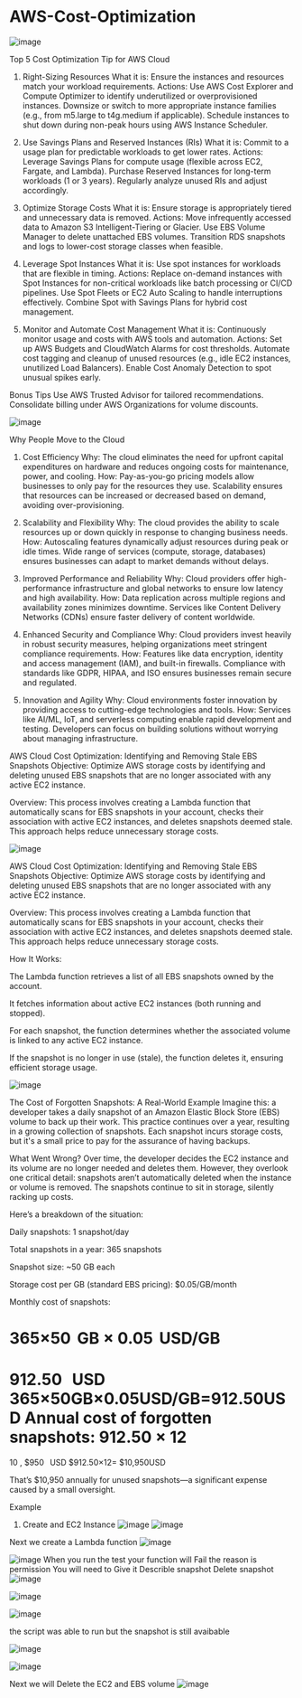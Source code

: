 # AWS-Cost-Optimization

![image](https://github.com/user-attachments/assets/7872ce47-88ba-4205-b009-8d81006c3f91)

 Top 5 Cost Optimization Tip for AWS Cloud
 1. Right-Sizing Resources
What it is: Ensure the instances and resources match your workload requirements.
Actions:
Use AWS Cost Explorer and Compute Optimizer to identify underutilized or overprovisioned instances.
Downsize or switch to more appropriate instance families (e.g., from m5.large to t4g.medium if applicable).
Schedule instances to shut down during non-peak hours using AWS Instance Scheduler.

  2. Use Savings Plans and Reserved Instances (RIs)
What it is: Commit to a usage plan for predictable workloads to get lower rates.
Actions:
Leverage Savings Plans for compute usage (flexible across EC2, Fargate, and Lambda).
Purchase Reserved Instances for long-term workloads (1 or 3 years).
Regularly analyze unused RIs and adjust accordingly.

  3. Optimize Storage Costs
What it is: Ensure storage is appropriately tiered and unnecessary data is removed.
Actions:
Move infrequently accessed data to Amazon S3 Intelligent-Tiering or Glacier.
Use EBS Volume Manager to delete unattached EBS volumes.
Transition RDS snapshots and logs to lower-cost storage classes when feasible.

  4. Leverage Spot Instances
What it is: Use spot instances for workloads that are flexible in timing.
Actions:
Replace on-demand instances with Spot Instances for non-critical workloads like batch processing or CI/CD pipelines.
Use Spot Fleets or EC2 Auto Scaling to handle interruptions effectively.
Combine Spot with Savings Plans for hybrid cost management.

 5. Monitor and Automate Cost Management
What it is: Continuously monitor usage and costs with AWS tools and automation.
Actions:
Set up AWS Budgets and CloudWatch Alarms for cost thresholds.
Automate cost tagging and cleanup of unused resources (e.g., idle EC2 instances, unutilized Load Balancers).
Enable Cost Anomaly Detection to spot unusual spikes early.

Bonus Tips
Use AWS Trusted Advisor for tailored recommendations.
Consolidate billing under AWS Organizations for volume discounts.


![image](https://github.com/user-attachments/assets/ad754f17-698b-4ef5-b864-a339ca525190)

Why People Move to the Cloud
1. Cost Efficiency
Why: The cloud eliminates the need for upfront capital expenditures on hardware and reduces ongoing costs for maintenance, power, and cooling.
How:
Pay-as-you-go pricing models allow businesses to only pay for the resources they use.
Scalability ensures that resources can be increased or decreased based on demand, avoiding over-provisioning.

2. Scalability and Flexibility
Why: The cloud provides the ability to scale resources up or down quickly in response to changing business needs.
How:
Autoscaling features dynamically adjust resources during peak or idle times.
Wide range of services (compute, storage, databases) ensures businesses can adapt to market demands without delays.

3. Improved Performance and Reliability
Why: Cloud providers offer high-performance infrastructure and global networks to ensure low latency and high availability.
How:
Data replication across multiple regions and availability zones minimizes downtime.
Services like Content Delivery Networks (CDNs) ensure faster delivery of content worldwide.

4. Enhanced Security and Compliance
Why: Cloud providers invest heavily in robust security measures, helping organizations meet stringent compliance requirements.
How:
Features like data encryption, identity and access management (IAM), and built-in firewalls.
Compliance with standards like GDPR, HIPAA, and ISO ensures businesses remain secure and regulated.

5. Innovation and Agility
Why: Cloud environments foster innovation by providing access to cutting-edge technologies and tools.
How:
Services like AI/ML, IoT, and serverless computing enable rapid development and testing.
Developers can focus on building solutions without worrying about managing infrastructure.

AWS Cloud Cost Optimization: Identifying and Removing Stale EBS Snapshots
Objective: Optimize AWS storage costs by identifying and deleting unused EBS snapshots that are no longer associated with any active EC2 instance.

Overview:
This process involves creating a Lambda function that automatically scans for EBS snapshots in your account, checks their association with active EC2 instances, and deletes snapshots deemed stale. This approach helps reduce unnecessary storage costs.

![image](https://github.com/user-attachments/assets/964e8c18-1771-46ab-a228-a82d358fc533)

AWS Cloud Cost Optimization: Identifying and Removing Stale EBS Snapshots
Objective: Optimize AWS storage costs by identifying and deleting unused EBS snapshots that are no longer associated with any active EC2 instance.

Overview:
This process involves creating a Lambda function that automatically scans for EBS snapshots in your account, checks their association with active EC2 instances, and deletes snapshots deemed stale. This approach helps reduce unnecessary storage costs.

How It Works:

The Lambda function retrieves a list of all EBS snapshots owned by the account.

It fetches information about active EC2 instances (both running and stopped).

For each snapshot, the function determines whether the associated volume is linked to any active EC2 instance.

If the snapshot is no longer in use (stale), the function deletes it, ensuring efficient storage usage.

![image](https://github.com/user-attachments/assets/faa1ed5e-72ed-4290-a73c-6603b74cce38)

The Cost of Forgotten Snapshots: A Real-World Example
Imagine this: a developer takes a daily snapshot of an Amazon Elastic Block Store (EBS) volume to back up their work. This practice continues over a year, resulting in a growing collection of snapshots. Each snapshot incurs storage costs, but it's a small price to pay for the assurance of having backups.

What Went Wrong?
Over time, the developer decides the EC2 instance and its volume are no longer needed and deletes them. However, they overlook one critical detail: snapshots aren’t automatically deleted when the instance or volume is removed. The snapshots continue to sit in storage, silently racking up costs.

Here’s a breakdown of the situation:

Daily snapshots: 1 snapshot/day

Total snapshots in a year: 365 snapshots

Snapshot size: ~50 GB each

Storage cost per GB (standard EBS pricing): $0.05/GB/month

Monthly cost of snapshots:

365×50
 GB
×
0.05
 USD/GB
=

912.50
 
USD
365×50GB×0.05USD/GB=912.50USD
Annual cost of forgotten snapshots:
912.50
×
12
=
10
,
$950
 
USD
$912.50×12= $10,950USD

That’s $10,950 annually for unused snapshots—a significant expense caused by a small oversight.

Example
1. Create and EC2 Instance
   ![image](https://github.com/user-attachments/assets/133c0f39-70a3-4114-886c-20c2bcffe7f7)
   ![image](https://github.com/user-attachments/assets/0b53362a-b016-4a8d-b422-a68d305aa954)

Next we create a Lambda function
![image](https://github.com/user-attachments/assets/b360f631-0ffd-4fb1-993f-f633afcbc12c)

![image](https://github.com/user-attachments/assets/4d739914-5249-49c5-9903-292dbed6872e)
When you run the test your function will Fail the reason is permission
You will need to Give it 
Describle snapshot
Delete snapshot 
![image](https://github.com/user-attachments/assets/58e9da40-0ee9-4f5b-99dc-a135ac4c1d0e)


![image](https://github.com/user-attachments/assets/62ade1ff-52ca-451d-9dc1-b0577a13bafc)

![image](https://github.com/user-attachments/assets/5ee93d59-a29b-42b6-8405-b4a67546f44a)

the script was able to run but the snapshot is still avaibable 

![image](https://github.com/user-attachments/assets/001fe0d0-92bb-497f-aa91-592b26309eb7)

![image](https://github.com/user-attachments/assets/1dad67c2-586f-45ba-81b4-ffa28c6c3f95)

Next we will Delete the EC2 and EBS volume
![image](https://github.com/user-attachments/assets/c40e7933-59a8-401b-b3ce-72d5a99a825c)
